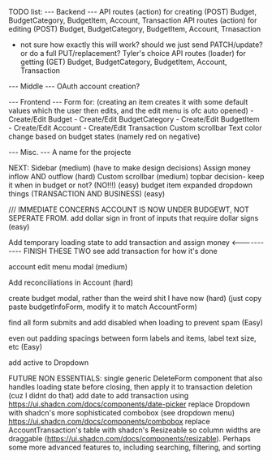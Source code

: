 TODO list:
--- Backend ---
API routes (action) for creating (POST) Budget, BudgetCategory, BudgetItem, Account, Transaction
API routes (action) for editing (POST) Budget, BudgetCategory, BudgetItem, Account, Trnasaction
 - not sure how exactly this will work? should we just send PATCH/update? or do a full PUT/replacement? Tyler's choice
API routes (loader) for getting (GET) Budget, BudgetCategory, BudgetItem, Account, Transaction

--- Middle ---
OAuth account creation?

--- Frontend ---
Form for: (creating an item creates it with some default values which the user then edits, and the edit menu is ofc auto opened)
    - Create/Edit Budget
    - Create/Edit BudgetCategory
    - Create/Edit BudgetItem
    - Create/Edit Account
    - Create/Edit Transaction
Custom scrollbar
Text color change based on budget states (namely red on negative)

--- Misc. ---
A name for the projecte


NEXT: 
Sidebar (medium) (have to make design decisions)
Assign money inflow AND outflow (hard)
Custom scrollbar (medium)
topbar decision- keep it when in budget or not? (NO!!!) (easy)
budget item expanded dropdown things  (TRANSACTION AND BUSINESS) (easy)


/// IMMEDIATE CONCERNS
ACCOUNT IS NOW UNDER BUDGEWT, NOT SEPERATE FROM.
add dollar sign in front of inputs that require dollar signs (easy)

Add temporary loading state to add transaction and assign money   <----------- FINISH THESE TWO
see add transaction for how it's done

account edit menu modal (medium)

Add reconciliations in Account (hard)

create budget modal, rather than the weird shit I have now (hard) (just copy paste budgetInfoForm, modify it to match AccountForm)

find all form submits and add disabled when loading to prevent spam (Easy)

even out padding spacings between form labels and items, label text size, etc (Easy)

add active to Dropdown

FUTURE NON ESSENTIALS:
single generic DeleteForm component that also handles loading state before closing, then apply it to transaction deletion (cuz I didnt do that)
add date to add transaction using https://ui.shadcn.com/docs/components/date-picker
replace Dropdown with shadcn's more sophisticated combobox (see dropdown menu) https://ui.shadcn.com/docs/components/combobox
replace AccountTransaction's table with shadcn's Resizeable so column widths are draggable (https://ui.shadcn.com/docs/components/resizable). Perhaps some more advanced features to, including searching, filtering, and sorting